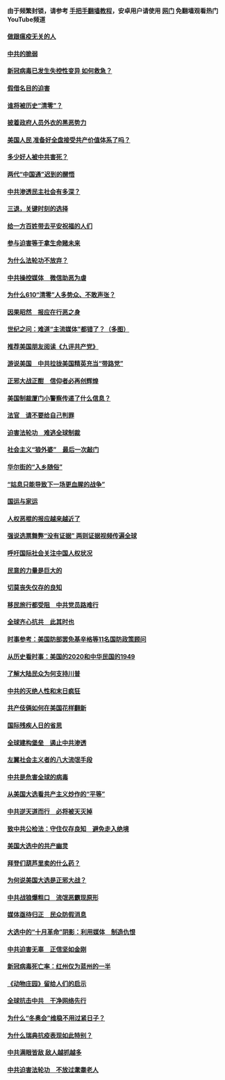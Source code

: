#### 由于频繁封锁，请参考 [手把手翻墙教程](https://github.com/gfw-breaker/guides/wiki/)，安卓用户请使用 [网门](https://github.com/gfw-breaker/nogfw/blob/master/dl.md?t=01062000) 免翻墙观看热门YouTube频道 

#### [做跟瘟疫无关的人](../pages/251/418171.md?t=01062000) 

#### [中共的脆弱](../pages/251/418196.md?t=01062000) 

#### [新冠病毒已发生失控性变异 如何救急？](../pages/251/418032.md?t=01062000) 

#### [假借名目的迫害](../pages/251/418055.md?t=01062000) 

#### [谁将被历史“清零”？](../pages/251/417485.md?t=01062000) 

#### [披着政府人员外衣的黑恶势力](../pages/251/417442.md?t=01062000) 

#### [美国人民 准备好全盘接受共产价值体系了吗？](../pages/251/417491.md?t=01062000) 

#### [多少好人被中共害死？](../pages/251/417144.md?t=01062000) 

#### [两代“中国通”迟到的醒悟](../pages/251/417064.md?t=01062000) 

#### [中共渗透民主社会有多深？](../pages/251/417063.md?t=01062000) 

#### [三退，关键时刻的选择](../pages/251/416969.md?t=01062000) 

#### [给一方百姓带去平安祝福的人们](../pages/251/416941.md?t=01062000) 

#### [参与迫害等于拿生命赌未来](../pages/251/416856.md?t=01062000) 

#### [为什么法轮功不放弃？](../pages/251/416864.md?t=01062000) 

#### [中共操控媒体　微信助恶为虐](../pages/251/416724.md?t=01062000) 

#### [为什么610“清零”人多势众、不敢声张？](../pages/251/416632.md?t=01062000) 

#### [因果昭然　报应在行恶之身](../pages/251/416582.md?t=01062000) 

#### [世纪之问：难道“主流媒体”都错了？（多图）](../pages/251/416571.md?t=01062000) 

#### [推荐美国朋友阅读《九评共产党》](../pages/251/416510.md?t=01062000) 

#### [游说美国　中共拉拢美国精英充当“带路党”](../pages/251/416529.md?t=01062000) 

#### [正邪大战正酣　信仰者必再创辉煌](../pages/251/416433.md?t=01062000) 

#### [美国制裁厦门小警察传递了什么信息？](../pages/251/416432.md?t=01062000) 

#### [法官　请不要给自己判罪](../pages/251/416379.md?t=01062000) 

#### [迫害法轮功　难逃全球制裁](../pages/251/416380.md?t=01062000) 

#### [社会主义“狼外婆”　最后一次敲门](../pages/251/416394.md?t=01062000) 

#### [华尔街的“入乡随俗”](../pages/251/416395.md?t=01062000) 

#### [“姑息只能导致下一场更血腥的战争”](../pages/251/416223.md?t=01062000) 

#### [国运与家运](../pages/251/416224.md?t=01062000) 

#### [人权恶棍的报应越来越近了](../pages/251/416276.md?t=01062000) 

#### [强说选票舞弊“没有证据” 两则证据视频传遍全球](../pages/251/416227.md?t=01062000) 

#### [呼吁国际社会关注中国人权状况](../pages/251/416135.md?t=01062000) 

#### [民意的力量是巨大的](../pages/251/416222.md?t=01062000) 

#### [切莫丧失仅存的良知](../pages/251/416134.md?t=01062000) 

#### [移民旅行都受阻　中共党员路难行](../pages/251/416033.md?t=01062000) 

#### [全球齐心抗共　此其时也](../pages/251/415989.md?t=01062000) 

#### [时事参考：美国防部罢免基辛格等11名国防政策顾问](../pages/251/415970.md?t=01062000) 

#### [从历史看时事：美国的2020和中华民国的1949](../pages/251/415949.md?t=01062000) 

#### [了解大陆民众为何支持川普](../pages/251/415950.md?t=01062000) 

#### [中共的灭绝人性和末日疯狂](../pages/251/415944.md?t=01062000) 

#### [共产伎俩如何在美国花样翻新](../pages/251/415908.md?t=01062000) 

#### [国际残疾人日的省思](../pages/251/415849.md?t=01062000) 

#### [全球建构堡垒　遏止中共渗透](../pages/251/415850.md?t=01062000) 

#### [左翼社会主义者的八大流氓手段](../pages/251/415802.md?t=01062000) 

#### [中共是危害全球的病毒](../pages/251/415569.md?t=01062000) 

#### [从美国大选看共产主义炒作的“平等”](../pages/251/415654.md?t=01062000) 

#### [中共逆天道而行　必将被天灭掉](../pages/251/415626.md?t=01062000) 

#### [致中共公检法：守住仅存良知　避免走入绝境](../pages/251/415627.md?t=01062000) 

#### [美国大选中的共产幽灵](../pages/251/415618.md?t=01062000) 

#### [拜登们葫芦里卖的什么药？](../pages/251/415531.md?t=01062000) 

#### [为何说美国大选是正邪大战？](../pages/251/415530.md?t=01062000) 

#### [中共战狼爆粗口　流氓恶霸现原形](../pages/251/415426.md?t=01062000) 

#### [媒体亟待归正　民众防假消息](../pages/251/415402.md?t=01062000) 

#### [大选中的“十月革命”阴影：利用媒体　制造仇恨](../pages/251/415334.md?t=01062000) 

#### [中共迫害无辜　正信坚如金刚](../pages/251/415307.md?t=01062000) 

#### [新冠病毒死亡率：红州仅为蓝州的一半](../pages/251/415164.md?t=01062000) 

#### [《动物庄园》留给人们的启示](../pages/251/415178.md?t=01062000) 

#### [全球抗击中共　干净网络先行](../pages/251/415096.md?t=01062000) 

#### [为什么“冬奥会”维稳不用过紧日子？](../pages/251/414949.md?t=01062000) 

#### [为什么瑞典抗疫表现如此特别？](../pages/251/414950.md?t=01062000) 

#### [中共满眼皆敌 敌人越抓越多](../pages/251/415053.md?t=01062000) 

#### [中共迫害法轮功　不放过耄耋老人](../pages/251/414994.md?t=01062000) 

